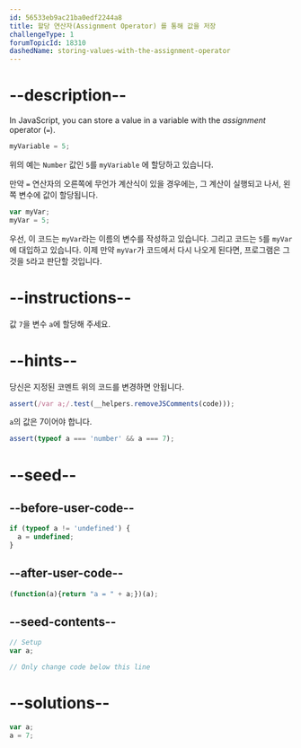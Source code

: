 ```yaml
---
id: 56533eb9ac21ba0edf2244a8
title: 할당 연산자(Assignment Operator) 를 통해 값을 저장
challengeType: 1
forumTopicId: 18310
dashedName: storing-values-with-the-assignment-operator
---
```


# --description--

In JavaScript, you can store a value in a variable with the <dfn>assignment</dfn> operator (`=`).

```js
myVariable = 5;
```

위의 예는 `Number` 값인 `5`를 `myVariable` 에 할당하고 있습니다.

만약 `=` 연산자의 오른쪽에 무언가 계산식이 있을 경우에는, 그 계산이 실행되고 나서, 왼쪽 변수에 값이 할당됩니다.

```js
var myVar;
myVar = 5;
```

우선, 이 코드는 `myVar`라는 이름의 변수를 작성하고 있습니다. 그리고 코드는 `5`를 `myVar`에 대입하고 있습니다. 이제 만약 `myVar`가 코드에서 다시 나오게 된다면, 프로그램은 그것을 `5`라고 판단할 것입니다.

# --instructions--

값 `7`을 변수 `a`에 할당해 주세요.

# --hints--

당신은 지정된 코멘트 위의 코드를 변경하면 안됩니다.

```js
assert(/var a;/.test(__helpers.removeJSComments(code)));
```

`a`의 값은 7이어야 합니다.

```js
assert(typeof a === 'number' && a === 7);
```

# --seed--

## --before-user-code--

```js
if (typeof a != 'undefined') {
  a = undefined;
}
```

## --after-user-code--

```js
(function(a){return "a = " + a;})(a);
```

## --seed-contents--

```js
// Setup
var a;

// Only change code below this line
```

# --solutions--

```js
var a;
a = 7;
```
